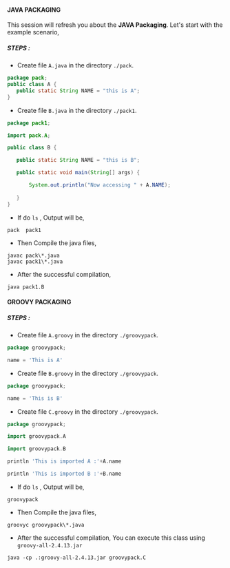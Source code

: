 #### JAVA PACKAGING
This session will refresh you about the **JAVA Packaging**. Let's start with the example scenario,

##### STEPS :

 - Create file `A.java` in the directory `./pack`.
 ```java
package pack;
public class A {
    public static String NAME = "this is A";
}
 ```
 - Create file `B.java` in the directory `./pack1`.
 ```java
 package pack1;

import pack.A;

public class B {

	public static String NAME = "this is B";

    public static void main(String[] args) {

        System.out.println("Now accessing " + A.NAME);
        
    }
}
```
 - If do `ls` , Output will be,
 ```
 pack  pack1
 ```
 - Then Compile the java files,
 ```
 javac pack\*.java
 javac pack1\*.java
 ```
 - After the successful compilation, 
 ```
 java pack1.B
 ```
 #### GROOVY PACKAGING
 
 ##### STEPS :

 - Create file `A.groovy` in the directory `./groovypack`.
 ```groovy
package groovypack;

name = 'This is A'
 ```
 - Create file `B.groovy` in the directory `./groovypack`.
 ```groovy
package groovypack;

name = 'This is B'
```

 - Create file `C.groovy` in the directory `./groovypack`.
 ```groovy
package groovypack;

import groovypack.A

import groovypack.B

println 'This is imported A :'+A.name

println 'This is imported B :'+B.name
```
 - If do `ls` , Output will be,
 ```
 groovypack
 ```
 - Then Compile the java files,
 ```
 groovyc groovypack\*.java
 ```
 - After the successful compilation, You can execute this class using `groovy-all-2.4.13.jar`
 ```
 java -cp .:groovy-all-2.4.13.jar groovypack.C
 ```
